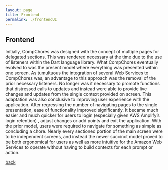 ```yaml
---
layout: page
title: Frontend
permalink: ./frontendUI
---
```


## Frontend

Initially, CompChores was designed with the concept of multiple pages for delegated sections. This was rendered necessary at the time due to the use of listeners within the Dart language library. What CompChores eventually evolved to was the present model where everything was presented within one screen. As tumultuous the integration of several Web Services to CompChores was, an advantage to this approach was the removal of the prior necessary listeners. No longer was it necessary to promote functions that distressed calls to updates and instead were able to provide live changes and updates from the single context provided on screen.
This adaptation was also conclusive to improving user experience with the application. After regressing the number of navigating pages to the single presentation, ease of functionality improved significantly. It became much easier and much quicker for users to login (especially given AWS Amplify’s login retention) , adjust changes or add points and exit the application. With the prior model, users were required to navigate for something as simple as concluding a chore. Nearly every sectioned portion of the main screen were to be independent screens, and instead the newer succinct model proved to be both ergonomical for users as well as more intuitive for the Amazon Web Services to operate without having to build contexts for each prompt or action.

[back](index.markdown)
